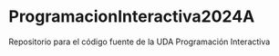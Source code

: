 # ProgramacionInteractiva2024A
Repositorio para el código fuente de la UDA Programación Interactiva

